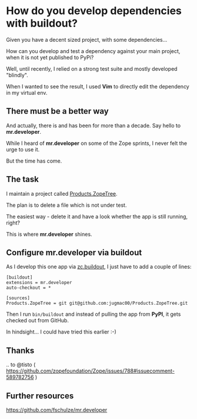 # How do you develop dependencies with buildout?

Given you have a decent sized project, with some dependencies...

How can you develop and test a dependency against your main project, when it is not yet published to PyPi?

Well, until recently, I relied on a strong test suite and mostly developed "blindly".

When I wanted to see the result, I used **Vim** to directly edit the dependency in my virtual env.

## There must be a better way

And actually, there is and has been for more than a decade.
Say hello to **mr.developer**.

While I heard of **mr.developer** on some of the Zope sprints, I never felt the urge to use it.

But the time has come.

## The task

I maintain a project called [Products.ZopeTree](https://github.com/jugmac00/Products.ZopeTree).

The plan is to delete a file which is not under test.

The easiest way - delete it and have a look whether the app is still running, right?

This is where **mr.developer** shines.

## Configure mr.developer via buildout

As I develop this one app via [zc.buildout](https://pypi.org/project/zc.buildout/), I just have to add a couple of lines:

```
[buildout]
extensions = mr.developer
auto-checkout = *

[sources]
Products.ZopeTree = git git@github.com:jugmac00/Products.ZopeTree.git
```

Then I run `bin/buildout` and instead of pulling the app from **PyPI**, it gets checked out from GitHub.

In hindsight... I could have tried this earlier :-)

## Thanks

.. to @tisto ( https://github.com/zopefoundation/Zope/issues/788#issuecomment-589782756 )

## Further resources

https://github.com/fschulze/mr.developer


